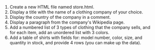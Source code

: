 1.  Create a new HTML file named store.html.
2.  Display a title with the name of a clothing company of your choice.
3.  Display the country of the company in a comment.
4.  Display a paragraph from the company's Wikipedia page.
5.  Add a numbered list of 3 types of clothing that the company sells, and for each item, add an unordered list with 3 colors.
6.  Add a table of shirts with fields for: model number, color, size, and quantity in stock, and provide 4 rows (you can make up the data).